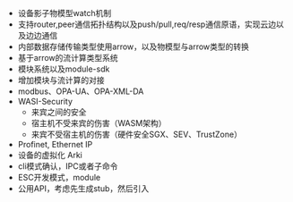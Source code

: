 + 设备影子物模型watch机制
+ 支持router,peer通信拓扑结构以及push/pull,req/resp通信原语，实现云边以及边边通信
+ 内部数据存储传输类型使用arrow，以及物模型与arrow类型的转换
+ 基于arrow的流计算类型系统
+ 模块系统以及module-sdk
+ 增加模块与流计算的对接
+ modbus、OPA-UA、OPA-XML-DA
+ WASI-Security
    + 来宾之间的安全
    + 宿主机不受来宾的伤害（WASM架构）
    + 来宾不受宿主机的伤害（硬件安全SGX、SEV、TrustZone）
+ Profinet, Ethernet IP
+ 设备的虚拟化 Arki
+ cli模式确认，IPC或者子命令
+ ESC开发模式，module
+ 公用API，考虑先生成stub，然后引入